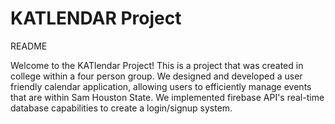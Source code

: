# KATLENDAR Project

README

Welcome to the KATlendar Project! This is a project that was created in college within a four person group. We designed and developed a user friendly calendar application, allowing users to efficiently manage events that are within Sam Houston State. We implemented firebase API's real-time database capabilities to create a login/signup system. 

